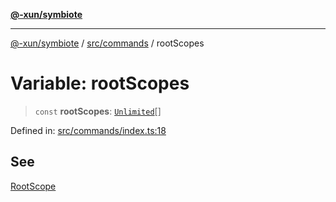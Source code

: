 [**@-xun/symbiote**](../../../README.md)

***

[@-xun/symbiote](../../../README.md) / [src/commands](../README.md) / rootScopes

# Variable: rootScopes

> `const` **rootScopes**: [`Unlimited`](../../configure/enumerations/UnlimitedGlobalScope.md#unlimited)[]

Defined in: [src/commands/index.ts:18](https://github.com/Xunnamius/symbiote/blob/45a95680565f7437367edb2f8cc44a33e7541aa0/src/commands/index.ts#L18)

## See

[RootScope](../../configure/enumerations/UnlimitedGlobalScope.md)
